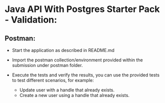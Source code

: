 # Java API With Postgres Starter Pack - Validation:

## Postman:
- Start the application as described in README.md

- Import the postman collection/environment provided within the submission under postman folder.

- Execute the tests and verify the results, you can use the provided tests to test different scenarios, for example:
  - Update user with a handle that already exists.
  - Create a new user using a handle that already exists.
